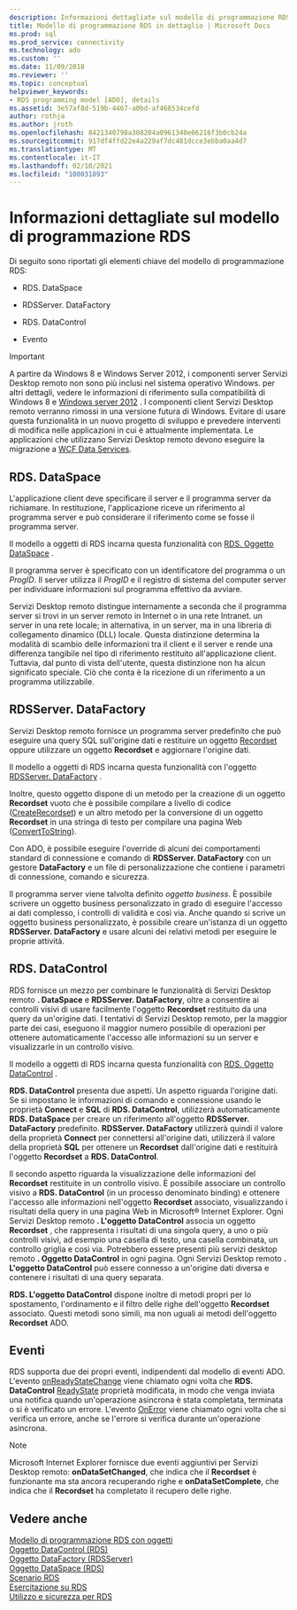 ```yaml
---
description: Informazioni dettagliate sul modello di programmazione RDS
title: Modello di programmazione RDS in dettaglio | Microsoft Docs
ms.prod: sql
ms.prod_service: connectivity
ms.technology: ado
ms.custom: ''
ms.date: 11/09/2018
ms.reviewer: ''
ms.topic: conceptual
helpviewer_keywords:
- RDS programming model [ADO], details
ms.assetid: 3e57af8d-519b-4467-a0bd-af468534cefd
author: rothja
ms.author: jroth
ms.openlocfilehash: 8421340798a308204a0961340e06216f3b0cb24a
ms.sourcegitcommit: 917df4ffd22e4a229af7dc481dcce3ebba0aa4d7
ms.translationtype: MT
ms.contentlocale: it-IT
ms.lasthandoff: 02/10/2021
ms.locfileid: "100031893"
---
```

# <a name="rds-programming-model-in-detail"></a>Informazioni dettagliate sul modello di programmazione RDS
Di seguito sono riportati gli elementi chiave del modello di programmazione RDS:  
  
-   RDS. DataSpace  
  
-   RDSServer. DataFactory  
  
-   RDS. DataControl  
  
-   Evento  
  
> [!IMPORTANT]
>  A partire da Windows 8 e Windows Server 2012, i componenti server Servizi Desktop remoto non sono più inclusi nel sistema operativo Windows. per altri dettagli, vedere le informazioni di riferimento sulla compatibilità di Windows 8 e [Windows server 2012](https://www.microsoft.com/download/details.aspx?id=27416) . I componenti client Servizi Desktop remoto verranno rimossi in una versione futura di Windows. Evitare di usare questa funzionalità in un nuovo progetto di sviluppo e prevedere interventi di modifica nelle applicazioni in cui è attualmente implementata. Le applicazioni che utilizzano Servizi Desktop remoto devono eseguire la migrazione a [WCF Data Services](/dotnet/framework/wcf/).  
  
## <a name="rdsdataspace"></a>RDS. DataSpace  
 L'applicazione client deve specificare il server e il programma server da richiamare. In restituzione, l'applicazione riceve un riferimento al programma server e può considerare il riferimento come se fosse il programma server.  
  
 Il modello a oggetti di RDS incarna questa funzionalità con [RDS. Oggetto DataSpace](../../reference/rds-api/dataspace-object-rds.md) .  
  
 Il programma server è specificato con un identificatore del programma o un *ProgID*. Il server utilizza il *ProgID* e il registro di sistema del computer server per individuare informazioni sul programma effettivo da avviare.  
  
 Servizi Desktop remoto distingue internamente a seconda che il programma server si trovi in un server remoto in Internet o in una rete Intranet. un server in una rete locale; in alternativa, in un server, ma in una libreria di collegamento dinamico (DLL) locale. Questa distinzione determina la modalità di scambio delle informazioni tra il client e il server e rende una differenza tangibile nel tipo di riferimento restituito all'applicazione client. Tuttavia, dal punto di vista dell'utente, questa distinzione non ha alcun significato speciale. Ciò che conta è la ricezione di un riferimento a un programma utilizzabile.  
  
## <a name="rdsserverdatafactory"></a>RDSServer. DataFactory  
 Servizi Desktop remoto fornisce un programma server predefinito che può eseguire una query SQL sull'origine dati e restituire un oggetto [Recordset](../../reference/ado-api/recordset-object-ado.md) oppure utilizzare un oggetto **Recordset** e aggiornare l'origine dati.  
  
 Il modello a oggetti di RDS incarna questa funzionalità con l'oggetto [RDSServer. DataFactory](../../reference/rds-api/datafactory-object-rdsserver.md) .  
  
 Inoltre, questo oggetto dispone di un metodo per la creazione di un oggetto **Recordset** vuoto che è possibile compilare a livello di codice ([CreateRecordset](../../reference/rds-api/createrecordset-method-rds.md)) e un altro metodo per la conversione di un oggetto **Recordset** in una stringa di testo per compilare una pagina Web ([ConvertToString](../../reference/rds-api/converttostring-method-rds.md)).  
  
 Con ADO, è possibile eseguire l'override di alcuni dei comportamenti standard di connessione e comando di **RDSServer. DataFactory** con un gestore **DataFactory** e un file di personalizzazione che contiene i parametri di connessione, comando e sicurezza.  
  
 Il programma server viene talvolta definito *oggetto business*. È possibile scrivere un oggetto business personalizzato in grado di eseguire l'accesso ai dati complesso, i controlli di validità e così via. Anche quando si scrive un oggetto business personalizzato, è possibile creare un'istanza di un oggetto **RDSServer. DataFactory** e usare alcuni dei relativi metodi per eseguire le proprie attività.  
  
## <a name="rdsdatacontrol"></a>RDS. DataControl  
 RDS fornisce un mezzo per combinare le funzionalità di Servizi Desktop remoto **. DataSpace** e **RDSServer. DataFactory**, oltre a consentire ai controlli visivi di usare facilmente l'oggetto **Recordset** restituito da una query da un'origine dati. I tentativi di Servizi Desktop remoto, per la maggior parte dei casi, eseguono il maggior numero possibile di operazioni per ottenere automaticamente l'accesso alle informazioni su un server e visualizzarle in un controllo visivo.  
  
 Il modello a oggetti di RDS incarna questa funzionalità con [RDS. Oggetto DataControl](../../reference/rds-api/datacontrol-object-rds.md) .  
  
 **RDS. DataControl** presenta due aspetti. Un aspetto riguarda l'origine dati. Se si impostano le informazioni di comando e connessione usando le proprietà **Connect** e **SQL** di **RDS. DataControl**, utilizzerà automaticamente **RDS. DataSpace** per creare un riferimento all'oggetto **RDSServer. DataFactory** predefinito. **RDSServer. DataFactory** utilizzerà quindi il valore della proprietà **Connect** per connettersi all'origine dati, utilizzerà il valore della proprietà **SQL** per ottenere un **Recordset** dall'origine dati e restituirà l'oggetto **Recordset** a **RDS. DataControl**.  
  
 Il secondo aspetto riguarda la visualizzazione delle informazioni del **Recordset** restituite in un controllo visivo. È possibile associare un controllo visivo a **RDS. DataControl** (in un processo denominato binding) e ottenere l'accesso alle informazioni nell'oggetto **Recordset** associato, visualizzando i risultati della query in una pagina Web in Microsoft® Internet Explorer. Ogni Servizi Desktop remoto **. L'oggetto DataControl** associa un oggetto **Recordset** , che rappresenta i risultati di una singola query, a uno o più controlli visivi, ad esempio una casella di testo, una casella combinata, un controllo griglia e così via. Potrebbero essere presenti più servizi desktop remoto **. Oggetto DataControl** in ogni pagina. Ogni Servizi Desktop remoto **. L'oggetto DataControl** può essere connesso a un'origine dati diversa e contenere i risultati di una query separata.  
  
 **RDS. L'oggetto DataControl** dispone inoltre di metodi propri per lo spostamento, l'ordinamento e il filtro delle righe dell'oggetto **Recordset** associato. Questi metodi sono simili, ma non uguali ai metodi dell'oggetto **Recordset** ADO.  
  
## <a name="events"></a>Eventi  
 RDS supporta due dei propri eventi, indipendenti dal modello di eventi ADO. L'evento [onReadyStateChange](../../reference/rds-api/onreadystatechange-event-rds.md) viene chiamato ogni volta che **RDS. DataControl** [ReadyState](../../reference/rds-api/readystate-property-rds.md) proprietà modificata, in modo che venga inviata una notifica quando un'operazione asincrona è stata completata, terminata o si è verificato un errore. L'evento [OnError](../../reference/rds-api/onerror-event-rds.md) viene chiamato ogni volta che si verifica un errore, anche se l'errore si verifica durante un'operazione asincrona.  
  
> [!NOTE]
>  Microsoft Internet Explorer fornisce due eventi aggiuntivi per Servizi Desktop remoto: **onDataSetChanged**, che indica che il **Recordset** è funzionante ma sta ancora recuperando righe e **onDataSetComplete**, che indica che il **Recordset** ha completato il recupero delle righe.  
  
## <a name="see-also"></a>Vedere anche  
 [Modello di programmazione RDS con oggetti](./rds-programming-model-with-objects.md)   
 [Oggetto DataControl (RDS)](../../reference/rds-api/datacontrol-object-rds.md)   
 [Oggetto DataFactory (RDSServer)](../../reference/rds-api/datafactory-object-rdsserver.md)   
 [Oggetto DataSpace (RDS)](../../reference/rds-api/dataspace-object-rds.md)   
 [Scenario RDS](./rds-scenario.md)   
 [Esercitazione su RDS](./rds-tutorial.md)   
 [Utilizzo e sicurezza per RDS](./rds-usage-and-security.md)